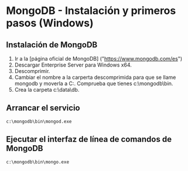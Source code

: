 # MongoDB - Instalación y primeros pasos (Windows)
## Instalación de MongoDB
1. Ir a la [página oficial de MongoDB] ("https://www.mongodb.com/es")
2. Descargar Enterprise Server para Windows x64.
3. Descomprimir.
4. Cambiar el nombre a la carperta descomprimida para que se llame mongodb y moverla a C:. Comprueba que tienes c:\mongodb\bin.
5. Crea la carpeta c:\data\db.
## Arrancar el servicio
```console
c:\mongodb\bin\mongod.exe 
```
## Ejecutar el interfaz de línea de comandos de MongoDB
```console
c:\mongodb\bin\mongo.exe
```
